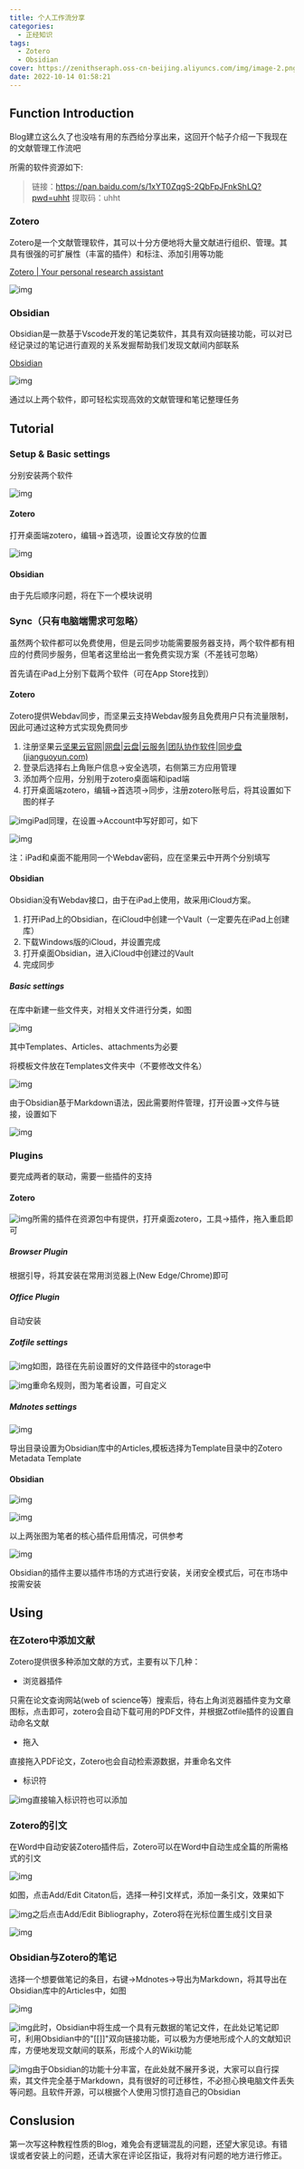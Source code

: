 ```yaml
---
title: 个人工作流分享
categories:
  - 正经知识
tags:
  - Zotero
  - Obsidian
cover: https://zenithseraph.oss-cn-beijing.aliyuncs.com/img/image-2.png
date: 2022-10-14 01:58:21
---
```


## Function Introduction

Blog建立这么久了也没啥有用的东西给分享出来，这回开个帖子介绍一下我现在的文献管理工作流吧

所需的软件资源如下:

> 链接：https://pan.baidu.com/s/1xYT0ZqgS-2QbFpJFnkShLQ?pwd=uhht
> 提取码：uhht

### Zotero

Zotero是一个文献管理软件，其可以十分方便地将大量文献进行组织、管理。其具有很强的可扩展性（丰富的插件）和标注、添加引用等功能

[Zotero | Your personal research assistant](https://www.zotero.org/)

![img](https://zenithseraph.oss-cn-beijing.aliyuncs.com/img/image-1.png)

### Obsidian

Obsidian是一款基于Vscode开发的笔记类软件，其具有双向链接功能，可以对已经记录过的笔记进行直观的关系发掘帮助我们发现文献间内部联系

[Obsidian](https://obsidian.md/)

![img](https://zenithseraph.oss-cn-beijing.aliyuncs.com/img/image-2.png)

通过以上两个软件，即可轻松实现高效的文献管理和笔记整理任务

## Tutorial

### Setup & Basic settings

分别安装两个软件

![img](https://zenithseraph.oss-cn-beijing.aliyuncs.com/img/image-5.png)

#### Zotero

打开桌面端zotero，编辑->首选项，设置论文存放的位置

![img](https://zenithseraph.oss-cn-beijing.aliyuncs.com/img/image-6.png)

#### Obsidian

由于先后顺序问题，将在下一个模块说明

### Sync（只有电脑端需求可忽略）

虽然两个软件都可以免费使用，但是云同步功能需要服务器支持，两个软件都有相应的付费同步服务，但笔者这里给出一套免费实现方案（不差钱可忽略）

首先请在iPad上分别下载两个软件（可在App Store找到）

#### Zotero

Zotero提供Webdav同步，而坚果云支持Webdav服务且免费用户只有流量限制，因此可通过这种方式实现免费同步

1. 注册坚果云[坚果云官网|网盘|云盘|云服务|团队协作软件|同步盘 (jianguoyun.com)](https://www.jianguoyun.com/)
2. 登录后选择右上角账户信息->安全选项，右侧第三方应用管理
3. 添加两个应用，分别用于zotero桌面端和ipad端
4. 打开桌面端zotero，编辑->首选项->同步，注册zotero账号后，将其设置如下图的样子

![img](https://zenithseraph.oss-cn-beijing.aliyuncs.com/img/image-4.png)iPad同理，在设置->Account中写好即可，如下

![img](https://zenithseraph.oss-cn-beijing.aliyuncs.com/img/2C474583-0C9F-42A7-8FEA-EC7A02A8ECB0-1024x430.jpeg)

注：iPad和桌面不能用同一个Webdav密码，应在坚果云中开两个分别填写

#### Obsidian

Obsidian没有Webdav接口，由于在iPad上使用，故采用iCloud方案。

1. 打开iPad上的Obsidian，在iCloud中创建一个Vault（一定要先在iPad上创建库）
2. 下载Windows版的iCloud，并设置完成
3. 打开桌面Obsidian，进入iCloud中创建过的Vault
4. 完成同步

##### Basic settings

在库中新建一些文件夹，对相关文件进行分类，如图

![img](https://zenithseraph.oss-cn-beijing.aliyuncs.com/img/image-11.png)

其中Templates、Articles、attachments为必要

将模板文件放在Templates文件夹中（不要修改文件名）

![img](https://zenithseraph.oss-cn-beijing.aliyuncs.com/img/image-12.png)

由于Obsidian基于Markdown语法，因此需要附件管理，打开设置->文件与链接，设置如下

![img](https://zenithseraph.oss-cn-beijing.aliyuncs.com/img/image-13.png)

### Plugins

要完成两者的联动，需要一些插件的支持

#### Zotero

![img](https://zenithseraph.oss-cn-beijing.aliyuncs.com/img/image-7.png)所需的插件在资源包中有提供，打开桌面zotero，工具->插件，拖入重启即可

##### Browser Plugin

根据引导，将其安装在常用浏览器上(New Edge/Chrome)即可

##### Office Plugin

自动安装

##### Zotfile settings

![img](https://zenithseraph.oss-cn-beijing.aliyuncs.com/img/image-8.png)如图，路径在先前设置好的文件路径中的storage中

![img](https://zenithseraph.oss-cn-beijing.aliyuncs.com/img/image-9.png)重命名规则，图为笔者设置，可自定义

##### Mdnotes settings

![img](https://zenithseraph.oss-cn-beijing.aliyuncs.com/img/image-10.png)

导出目录设置为Obsidian库中的Articles,模板选择为Template目录中的Zotero Metadata Template

#### Obsidian

![img](https://zenithseraph.oss-cn-beijing.aliyuncs.com/img/image-15-841x1024.png)

![img](https://zenithseraph.oss-cn-beijing.aliyuncs.com/img/image-16.png)

以上两张图为笔者的核心插件启用情况，可供参考

![img](https://zenithseraph.oss-cn-beijing.aliyuncs.com/img/image-14-960x1024.png)

Obsidian的插件主要以插件市场的方式进行安装，关闭安全模式后，可在市场中按需安装

## Using

### 在Zotero中添加文献

Zotero提供很多种添加文献的方式，主要有以下几种：

- 浏览器插件

只需在论文查询网站(web of science等）搜索后，待右上角浏览器插件变为文章图标，点击即可，zotero会自动下载可用的PDF文件，并根据Zotfile插件的设置自动命名文献

- 拖入

直接拖入PDF论文，Zotero也会自动检索源数据，并重命名文件

- 标识符

![img](https://zenithseraph.oss-cn-beijing.aliyuncs.com/img/image-17.png)直接输入标识符也可以添加

### Zotero的引文

在Word中自动安装Zotero插件后，Zotero可以在Word中自动生成全篇的所需格式的引文

![img](https://zenithseraph.oss-cn-beijing.aliyuncs.com/img/image-18-1024x347.png)

如图，点击Add/Edit Citaton后，选择一种引文样式，添加一条引文，效果如下

![img](https://zenithseraph.oss-cn-beijing.aliyuncs.com/img/image-19.png)之后点击Add/Edit Bibliography，Zotero将在光标位置生成引文目录

![img](https://zenithseraph.oss-cn-beijing.aliyuncs.com/img/image-20.png)

### Obsidian与Zotero的笔记

选择一个想要做笔记的条目，右键->Mdnotes->导出为Markdown，将其导出在Obsidian库中的Articles中，如图

![img](https://zenithseraph.oss-cn-beijing.aliyuncs.com/img/image-21.png)

![img](https://zenithseraph.oss-cn-beijing.aliyuncs.com/img/image-22-786x1024.png)此时，Obsidian中将生成一个具有元数据的笔记文件，在此处记笔记即可，利用Obsidian中的"[[]]"双向链接功能，可以极为方便地形成个人的文献知识库，方便地发现文献间的联系，形成个人的Wiki功能

![img](https://zenithseraph.oss-cn-beijing.aliyuncs.com/img/image-23.png)由于Obsidian的功能十分丰富，在此处就不展开多说，大家可以自行探索，其文件完全基于Markdown，具有很好的可迁移性，不必担心换电脑文件丢失等问题。且软件开源，可以根据个人使用习惯打造自己的Obsidian

## Conslusion

第一次写这种教程性质的Blog，难免会有逻辑混乱的问题，还望大家见谅。有错误或者安装上的问题，还请大家在评论区指证，我将对有问题的地方进行修正。

